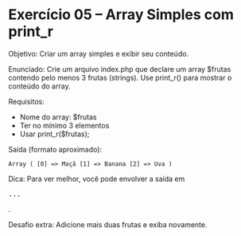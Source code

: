 # Exercício 05 – Array Simples com print_r

Objetivo: Criar um array simples e exibir seu conteúdo.

Enunciado:
Crie um arquivo index.php que declare um array $frutas contendo pelo menos 3 frutas (strings).
Use print_r() para mostrar o conteúdo do array.

Requisitos:
- Nome do array: $frutas
- Ter no mínimo 3 elementos
- Usar print_r($frutas);

Saída (formato aproximado):
```
Array ( [0] => Maçã [1] => Banana [2] => Uva )
```

Dica: Para ver melhor, você pode envolver a saída em <pre>...</pre>.

Desafio extra: Adicione mais duas frutas e exiba novamente.


